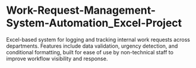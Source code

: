 # Work-Request-Management-System-Automation_Excel-Project
Excel-based system for logging and tracking internal work requests across departments. Features include data validation, urgency detection, and conditional formatting, built for ease of use by non-technical staff to improve workflow visibility and response.
